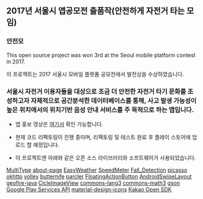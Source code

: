 
## 2017년 서울시 앱공모전 출품작(안전하게 자전거 타는 모임)

### 안전모
This open source project was won 3rd at the Seoul mobile platform contest in 2017. 

이 프로젝트는 2017 서울시 모바일 플렛폼 공모전에서 발전상을 수상하였습니다. 

### 서울시 자전거 이용자들을 대상으로 조금 더 안전한 자전거 타기 문화를 조성하고자 자체적으로 공간분석한 데이터베이스를 통해, 사고  발생 가능성이 높은 위치에서의 위치기반 음성 안내 서비스를 주 목적으로 하는 앱입니다.

* 앱 홍보 영상은 [여기서](https://www.youtube.com/watch?v=BF-TiYfyLsg) 확인 가능합니다.

* 현재 코드 리팩토링이 진행 중이며, 리팩토링 및 테스트 완료 후 플레이 스토어에 업로드 할 예정입니다.

* 이 프로젝트엔 아래와 같은 오픈 소스 라이브러리와 소프트웨어가 사용되었습니다.

[MultiType](https://github.com/drakeet/MultiType)
[about-page](https://github.com/drakeet/about-page)
[EasyWeather](https://github.com/code-crusher/EasyWeather)
[SpeedMeter](https://github.com/flyingrub/SpeedMeter)
[Fall_Detection](https://github.com/swift2891/Fall_Detection)
[picasso](https://github.com/square/picasso)
[okhttp](https://github.com/square/okhttp)
[volley](https://github.com/google/volley)
[butternife](https://github.com/JakeWharton/butterknife)
[parcler](https://github.com/johncarl81/parceler)
[FloatingActionButton](https://github.com/makovkastar/FloatingActionButton)
[AndroidSwipeLayout](https://github.com/daimajia/AndroidSwipeLayout)
[geofire-java](https://github.com/firebase/geofire-java)
[CicleImageView](https://github.com/hdodenhof/CircleImageView)
[commons-lang3](https://mvnrepository.com/artifact/org.apache.commons/commons-lang3/3.3.2)
[commons-math3](https://mvnrepository.com/artifact/org.apache.commons:commons-math3:3.6.1)
[gson](https://github.com/google/gson)
[Google Play Services API](https://developers.google.com/android/reference)
[material-design-icons](https://github.com/google/material-design-icons)
[Kakao Open SDK](https://developers.kakao.com/docs/sdk)
